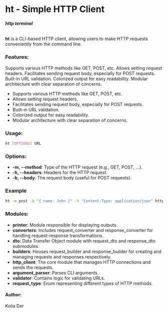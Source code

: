 # ht - Simple HTTP Client
###### **http terminal**
**ht** is a CLI-based HTTP client, allowing users to make HTTP requests conveniently from the command line.
### **Features:**
Supports various HTTP methods like GET, POST, etc.
Allows setting request headers.
Facilitates sending request body, especially for POST requests.
Built-in URL validation.
Colorized output for easy readability.
Modular architecture with clear separation of concerns.
- Supports various HTTP methods like GET, POST, etc.
- Allows setting request headers.
- Facilitates sending request body, especially for POST requests.
- Built-in URL validation.
- Colorized output for easy readability.
- Modular architecture with clear separation of concerns.
### **Usage:**
```sh
ht [OPTIONS] URL
```
### **Options:**
- **-m, --method**: Type of the HTTP request (e.g., GET, POST, ...).
- **-h, --headers**: Headers for the HTTP request.
- **-b, --body**: The request body (useful for POST requests).
### **Example**
```sh
ht -m post -b "{ name: John }" -h "Content-Type: application/json" https://api.example.com/users
```
### **Modules:**
 - **printer**: Module responsible for displaying outputs.
 - **converters**: Includes request_converter and response_converter for handling request-response transformations.
 - **dto**: Data Transfer Object module with request_dto and response_dto submodules.
 - **builders**: Houses request_builder and response_builder for creating and managing requests and responses respectively.
 - **http_client**: The core module that manages HTTP connections and sends the requests.
 - **argument_parser**: Parses CLI arguments.
 - **validator**: Contains logic for validating URLs.
 - **request_type**: Enum representing different types of HTTP methods.
#### Author: 
Kolia Der










